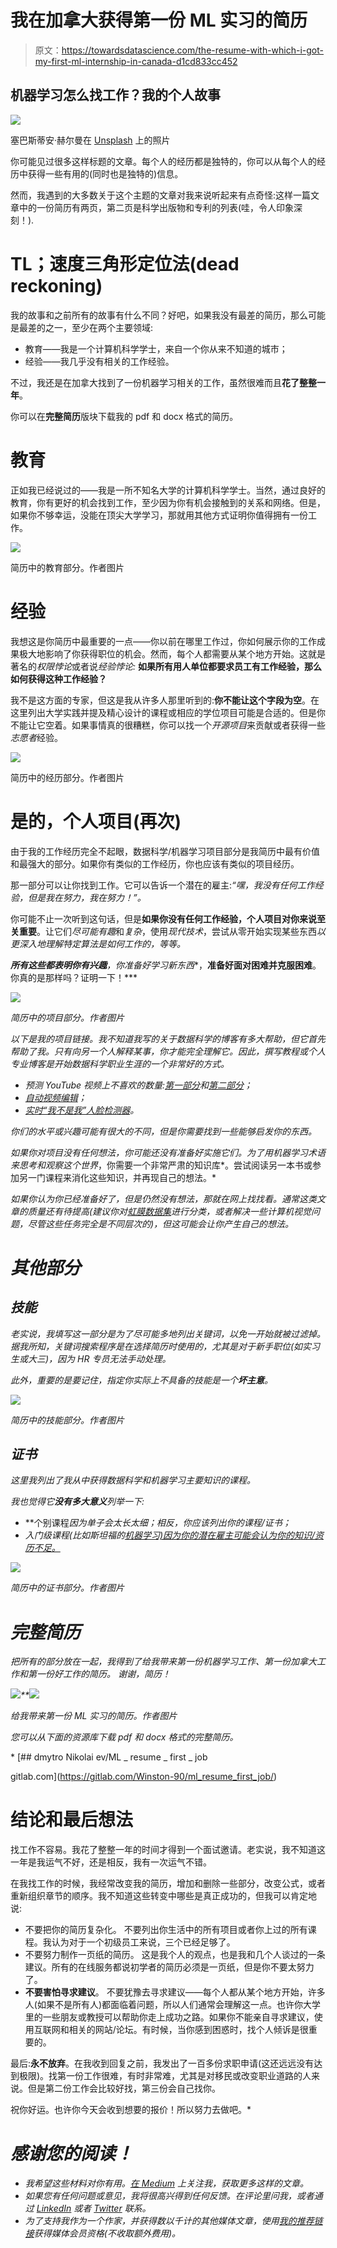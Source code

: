 # 我在加拿大获得第一份 ML 实习的简历

> 原文：<https://towardsdatascience.com/the-resume-with-which-i-got-my-first-ml-internship-in-canada-d1cd833cc452>

## 机器学习怎么找工作？我的个人故事

![](img/ea52ddaac135cd4b0159b87d961969b0.png)

塞巴斯蒂安·赫尔曼在 [Unsplash](https://unsplash.com/?utm_source=unsplash&utm_medium=referral&utm_content=creditCopyText) 上的照片

你可能见过很多这样标题的文章。每个人的经历都是独特的，你可以从每个人的经历中获得一些有用的(同时也是独特的)信息。

然而，我遇到的大多数关于这个主题的文章对我来说听起来有点奇怪:这样一篇文章中的一份简历有两页，第二页是科学出版物和专利的列表(哇，令人印象深刻！).

# TL；速度三角形定位法(dead reckoning)

我的故事和之前所有的故事有什么不同？好吧，如果我没有最差的简历，那么可能是最差的之一，至少在两个主要领域:

*   教育——我是一个计算机科学学士，来自一个你从来不知道的城市；
*   经验——我几乎没有相关的工作经验。

不过，我还是在加拿大找到了一份机器学习相关的工作，虽然很难而且**花了整整一年**。

你可以在**完整简历**版块下载我的 pdf 和 docx 格式的简历。

# 教育

正如我已经说过的——我是一所不知名大学的计算机科学学士。当然，通过良好的教育，你有更好的机会找到工作，至少因为你有机会接触到的关系和网络。但是，如果你不够幸运，没能在顶尖大学学习，那就用其他方式证明你值得拥有一份工作。

![](img/2842623dd82457f9c5ea63e90dc0c57f.png)

简历中的教育部分。作者图片

# 经验

我想这是你简历中最重要的一点——你以前在哪里工作过，你如何展示你的工作成果极大地影响了你获得职位的机会。然而，每个人都需要从某个地方开始。这就是著名的*权限悖论*或者说*经验悖论:* **如果所有用人单位都要求员工有工作经验，那么如何获得这种工作经验？**

我不是这方面的专家，但这是我从许多人那里听到的:**你不能让这个字段为空**。在这里列出大学实践并提及精心设计的课程或相应的学位项目可能是合适的。但是你不能让它空着。如果事情真的很糟糕，你可以找一个*开源项目*来贡献或者获得一些*志愿者*经验。

![](img/d95b113e29457ad8c91fb2fd17090772.png)

简历中的经历部分。作者图片

# 是的，个人项目(再次)

由于我的工作经历完全不起眼，数据科学/机器学习项目部分是我简历中最有价值和最强大的部分。如果你有类似的工作经历，你也应该有类似的项目经历。

那一部分可以让你找到工作。它可以告诉一个潜在的雇主:*“嘿，我没有任何工作经验，但是我在努力，我在努力！”。*

你可能不止一次听到这句话，但是**如果你没有任何工作经验，个人项目对你来说至关重要**。让它们*尽可能有趣*和*复杂*，使用*现代技术*，尝试从零开始实现某些东西*以更深入地理解特定算法是如何工作的，等等。*

***所有这些都表明你有兴趣**，你准备好学习新东西**，**准备好面对困难并克服困难**。你真的是那样吗？证明一下！***

*![](img/4e19585b6939e20ee6c9cfacbc3fd67a.png)*

*简历中的项目部分。作者图片*

*以下是我的项目链接。我不知道我写的关于数据科学的博客有多大帮助，但它首先帮助了我。*只有向另一个人解释某事，你才能完全理解它。因此，撰写教程或个人专业博客是开始数据科学职业生涯的一个非常好的方式。**

*   *预测 YouTube 视频上不喜欢的数量:[第一部分](/predicting-the-number-of-dislikes-on-youtube-videos-part-1-dataset-9ec431585dc3)和[第二部分](/predicting-the-number-of-dislikes-on-youtube-videos-part-2-model-aa981a69a8b2)；*
*   *[自动视频编辑](/automatic-video-editing-using-python-324e5efd7eba)；*
*   *[实时“我不是我”人脸检测器](/how-to-create-real-time-face-detector-ff0e1f81925f)。*

*你们的水平或兴趣可能有很大的不同，但是你需要找到一些能够启发你的东西。*

*如果你对项目没有任何想法，你可能还没有准备好实施它们。为了用机器学习术语来思考和观察这个世界*，你需要一个非常严肃的知识库*。尝试阅读另一本书或参加另一门课程来消化这些知识，并再现自己的想法。*

*如果你认为你已经准备好了，但是仍然没有想法，那就在网上找找看。通常这类文章的质量还有待提高(建议你对[虹膜数据集](https://scikit-learn.org/stable/auto_examples/datasets/plot_iris_dataset.html)进行分类，或者解决一些计算机视觉问题，尽管这些任务完全是不同层次的)，但这可能会让你产生自己的想法。*

# *其他部分*

## *技能*

*老实说，我填写这一部分是为了尽可能多地列出关键词，以免一开始就被过滤掉。据我所知，*关键词搜索程序*是在选择简历时使用的，尤其是对于新手职位(如实习生或大三)，因为 HR 专员无法手动处理。*

*此外，重要的是要记住，指定你实际上不具备的技能是一个**坏主意**。*

*![](img/40b21b96beb13fc215b815eabd4e7912.png)*

*简历中的技能部分。作者图片*

## *证书*

*这里我列出了我从中获得数据科学和机器学习主要知识的课程。*

*我也觉得它**没有多大意义**列举一下:*

*   **个别课程*因为单子会太长太细；相反，你应该列出你的课程/证书；*
*   **入门级课程*(比如斯坦福的[机器学习)因为你的潜在雇主可能会认为你的知识/资历不足。](https://www.coursera.org/learn/machine-learning)*

*![](img/7e595567ad0b7d3befeafef2b7c844b6.png)*

*简历中的证书部分。作者图片*

# *完整简历*

*把所有的部分放在一起，我得到了给我带来第一份机器学习工作、第一份加拿大工作和第一份好工作的简历。
谢谢，简历！*

*![](img/bbc24dcc39a44a697f0ea363d1075656.png)**![](img/1135cedf3c2373d5d9624cad1e543ad2.png)*

*给我带来第一份 ML 实习的简历。作者图片*

*您可以从下面的资源库下载 pdf 和 docx 格式的完整简历。*

*[](https://gitlab.com/Winston-90/ml_resume_first_job/) [## dmytro Nikolai ev/ML _ resume _ first _ job

gitlab.com](https://gitlab.com/Winston-90/ml_resume_first_job/) 

# 结论和最后想法

找工作不容易。我花了整整一年的时间才得到一个面试邀请。老实说，我不知道这一年是我运气不好，还是相反，我有一次运气不错。

在我找工作的时候，我经常改变我的简历，增加和删除一些部分，改变公式，或者重新组织章节的顺序。我不知道这些转变中哪些是真正成功的，但我可以肯定地说:

*   不要把你的简历复杂化。
    不要列出你生活中的所有项目或者你上过的所有课程。我认为对于一个初级员工来说，三个已经足够了。
*   不要努力制作一页纸的简历。
    这是我个人的观点，也是我和几个人谈过的一条建议。所有的在线服务都说初学者的简历必须是一页纸，但是你不要太努力了。
*   **不要害怕寻求建议**。
    不要犹豫去寻求建议——每个人都从某个地方开始，许多人(如果不是所有人)都面临着问题，所以人们通常会理解这一点。也许你大学里的一些朋友或教授可以帮助你走上成功之路。如果你不能亲自寻求建议，使用互联网和相关的网站/论坛。有时候，当你感到困惑时，找个人倾诉是很重要的。

最后:**永不放弃**。在我收到回复之前，我发出了一百多份求职申请(这还远远没有达到极限)。找第一份工作很难，有时非常难，尤其是对移民或改变职业道路的人来说。但是第二份工作会比较好找，第三份会自己找你。

祝你好运。也许你今天会收到想要的报价！所以努力去做吧。* 

# *感谢您的阅读！*

*   *我希望这些材料对你有用。[在 Medium](https://medium.com/@andimid) 上关注我，获取更多这样的文章。*
*   *如果您有任何问题或意见，我将很高兴得到任何反馈。在评论里问我，或者通过 [LinkedIn](https://www.linkedin.com/in/andimid/) 或者 [Twitter](https://twitter.com/dimid_ml) 联系。*
*   *为了支持我作为一个作家，并获得数以千计的其他媒体文章，使用[我的推荐链接](https://medium.com/@andimid/membership)获得媒体会员资格(不收取额外费用)。*
